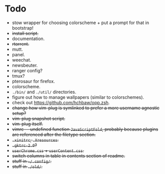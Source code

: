 # Todo

- stow wrapper for choosing colorscheme + put a prompt for that in bootstrap!
- ~~install script.~~
- documentation.
- ~~rtorrent.~~
- mutt.
- panel.
- weechat.
- newsbeuter.
- ranger config?
- tmux?
- pterosaur for firefox.
- colorscheme.
- `./bin/` and `./util/` directories.
- figure out how to manage wallpapers (similar to colorschemes).
- check out https://github.com/hchbaw/opp.zsh.
- ~~change how vim-plug is symlinked to prefer a more username agnostic
  setup?~~
- ~~vim-plug snapshot script.~~
- ~~vim-plug itself.~~
- ~~vimrc -- undefined function `JavaScriptFold`, probably because plugins are
  referenced after the filetype section.~~
- ~~`.xinitrc`, `.Xresources`.~~
- ~~`.gktrc-2.0`?~~
- ~~`userChrome.css` + `userContent.css`.~~
- ~~switch columns in table in contents section of readme.~~
- ~~stuff in `~/.config/`.~~
- ~~stuff in `./old/`.~~
